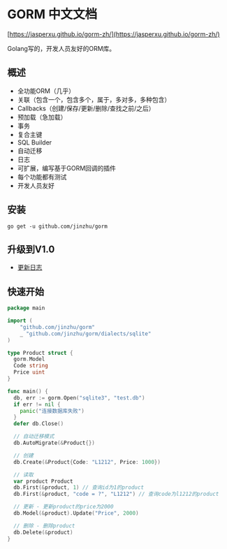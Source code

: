 # GORM 中文文档

[https://jasperxu.github.io/gorm-zh/](https://jasperxu.github.io/gorm-zh/)

Golang写的，开发人员友好的ORM库。

## 概述

* 全功能ORM（几乎）
* 关联（包含一个，包含多个，属于，多对多，多种包含）
* Callbacks（创建/保存/更新/删除/查找之前/之后）
* 预加载（急加载）
* 事务
* 复合主键
* SQL Builder
* 自动迁移
* 日志
* 可扩展，编写基于GORM回调的插件
* 每个功能都有测试
* 开发人员友好

## 安装

```
go get -u github.com/jinzhu/gorm
```

## 升级到V1.0

* [更新日志](changelog.md)

## 快速开始

```go
package main

import (
    "github.com/jinzhu/gorm"
    _ "github.com/jinzhu/gorm/dialects/sqlite"
)

type Product struct {
  gorm.Model
  Code string
  Price uint
}

func main() {
  db, err := gorm.Open("sqlite3", "test.db")
  if err != nil {
    panic("连接数据库失败")
  }
  defer db.Close()

  // 自动迁移模式
  db.AutoMigrate(&Product{})

  // 创建
  db.Create(&Product{Code: "L1212", Price: 1000})

  // 读取
  var product Product
  db.First(&product, 1) // 查询id为1的product
  db.First(&product, "code = ?", "L1212") // 查询code为l1212的product

  // 更新 - 更新product的price为2000
  db.Model(&product).Update("Price", 2000)

  // 删除 - 删除product
  db.Delete(&product)
}
```



